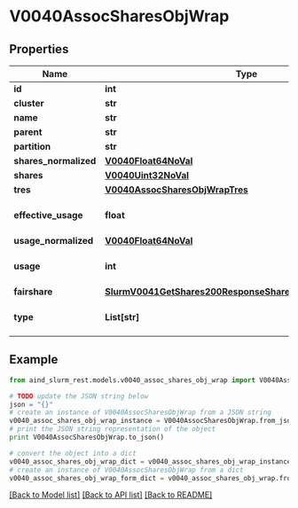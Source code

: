 # V0040AssocSharesObjWrap


## Properties

Name | Type | Description | Notes
------------ | ------------- | ------------- | -------------
**id** | **int** | Association ID | [optional] 
**cluster** | **str** | Cluster name | [optional] 
**name** | **str** | Share name | [optional] 
**parent** | **str** | Parent name | [optional] 
**partition** | **str** | Partition name | [optional] 
**shares_normalized** | [**V0040Float64NoVal**](V0040Float64NoVal.md) |  | [optional] 
**shares** | [**V0040Uint32NoVal**](V0040Uint32NoVal.md) |  | [optional] 
**tres** | [**V0040AssocSharesObjWrapTres**](V0040AssocSharesObjWrapTres.md) |  | [optional] 
**effective_usage** | **float** | Effective, normalized usage | [optional] 
**usage_normalized** | [**V0040Float64NoVal**](V0040Float64NoVal.md) |  | [optional] 
**usage** | **int** | Measure of tresbillableunits usage | [optional] 
**fairshare** | [**SlurmV0041GetShares200ResponseSharesSharesInnerFairshare**](SlurmV0041GetShares200ResponseSharesSharesInnerFairshare.md) |  | [optional] 
**type** | **List[str]** | User or account association | [optional] 

## Example

```python
from aind_slurm_rest.models.v0040_assoc_shares_obj_wrap import V0040AssocSharesObjWrap

# TODO update the JSON string below
json = "{}"
# create an instance of V0040AssocSharesObjWrap from a JSON string
v0040_assoc_shares_obj_wrap_instance = V0040AssocSharesObjWrap.from_json(json)
# print the JSON string representation of the object
print V0040AssocSharesObjWrap.to_json()

# convert the object into a dict
v0040_assoc_shares_obj_wrap_dict = v0040_assoc_shares_obj_wrap_instance.to_dict()
# create an instance of V0040AssocSharesObjWrap from a dict
v0040_assoc_shares_obj_wrap_form_dict = v0040_assoc_shares_obj_wrap.from_dict(v0040_assoc_shares_obj_wrap_dict)
```
[[Back to Model list]](../README.md#documentation-for-models) [[Back to API list]](../README.md#documentation-for-api-endpoints) [[Back to README]](../README.md)



